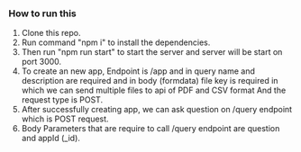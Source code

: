 ### How to run this
1. Clone this repo.
2. Run command "npm i" to install the dependencies.
3. Then run "npm run start" to start the server and server will be start on port 3000.
4. To create an new app, Endpoint is /app and in query name and description are required and in body (formdata) file key is required in which we can send multiple files to api of PDF and CSV format And the request type is POST.
5. After successfully creating app, we can ask question on /query endpoint which is POST request.
6. Body Parameters that are require to call /query endpoint are question and appId (_id).

